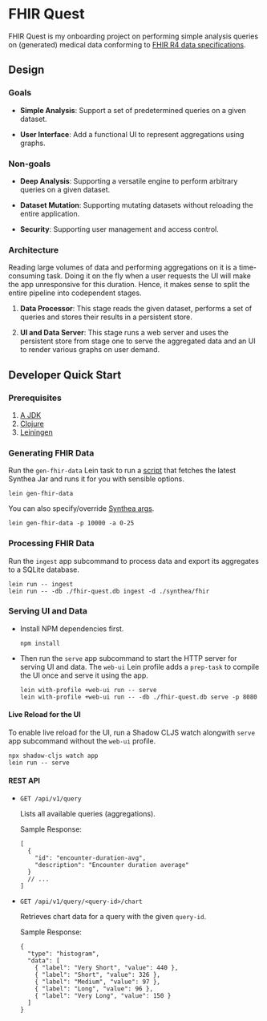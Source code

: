 # FHIR Quest

FHIR Quest is my onboarding project on performing simple analysis queries on
(generated) medical data conforming to [FHIR R4 data
specifications](http://hl7.org/fhir/R4/).

## Design

### Goals

- **Simple Analysis**: Support a set of predetermined queries on a given
  dataset.

- **User Interface**: Add a functional UI to represent aggregations using
  graphs.

### Non-goals

- **Deep Analysis**: Supporting a versatile engine to perform arbitrary queries
  on a given dataset.

- **Dataset Mutation**: Supporting mutating datasets without reloading the
  entire application.

- **Security**: Supporting user management and access control.

### Architecture

Reading large volumes of data and performing aggregations on it is a
time-consuming task. Doing it on the fly when a user requests the UI will make
the app unresponsive for this duration. Hence, it makes sense to split the
entire pipeline into codependent stages.

1. **Data Processor**: This stage reads the given dataset, performs a set of
   queries and stores their results in a persistent store.

2. **UI and Data Server**: This stage runs a web server and uses the persistent
   store from stage one to serve the aggregated data and an UI to render various
   graphs on user demand.

## Developer Quick Start

### Prerequisites

1. [A JDK](https://openjdk.org/)
2. [Clojure](https://clojure.org/guides/install_clojure)
3. [Leiningen](https://codeberg.org/leiningen/leiningen)

### Generating FHIR Data

Run the `gen-fhir-data` Lein task to run a [script](scripts/gen-fhir-data.sh)
that fetches the latest Synthea Jar and runs it for you with sensible options.

```console
lein gen-fhir-data
```

You can also specify/override [Synthea
args](https://github.com/synthetichealth/synthea/wiki/Basic-Setup-and-Running).

```console
lein gen-fhir-data -p 10000 -a 0-25
```

### Processing FHIR Data

Run the `ingest` app subcommand to process data and export its aggregates to
a SQLite database.

```console
lein run -- ingest
lein run -- -db ./fhir-quest.db ingest -d ./synthea/fhir
```

### Serving UI and Data

- Install NPM dependencies first.

  ```console
  npm install
  ```

- Then run the `serve` app subcommand to start the HTTP server for serving UI
  and data. The `web-ui` Lein profile adds a `prep-task` to compile the UI once
  and serve it using the app.

  ```console
  lein with-profile +web-ui run -- serve
  lein with-profile +web-ui run -- -db ./fhir-quest.db serve -p 8080
  ```

#### Live Reload for the UI

To enable live reload for the UI, run a Shadow CLJS watch alongwith `serve` app
subcommand without the `web-ui` profile.

```console
npx shadow-cljs watch app
lein run -- serve
```

#### REST API

- `GET /api/v1/query`

  Lists all available queries (aggregations).

  Sample Response:

  ```jsonc
  [
    {
      "id": "encounter-duration-avg",
      "description": "Encounter duration average"
    }
    // ...
  ]
  ```

- `GET /api/v1/query/<query-id>/chart`

  Retrieves chart data for a query with the given `query-id`.

  Sample Response:

  ```jsonc
  {
    "type": "histogram",
    "data": [
      { "label": "Very Short", "value": 440 },
      { "label": "Short", "value": 326 },
      { "label": "Medium", "value": 97 },
      { "label": "Long", "value": 96 },
      { "label": "Very Long", "value": 150 }
    ]
  }
  ```
